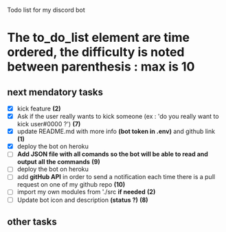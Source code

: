 Todo list for my discord bot

# The to_do_list element are time ordered, the difficulty is noted between parenthesis : max is 10

## next mendatory tasks
- [x] kick feature __(2)__
- [x] Ask if the user really wants to kick someone (ex : 'do you really want to kick user#0000 ?') __(7)__
- [x] update README.md with more info **(bot token in .env)** and github link __(1)__
- [x] deploy the bot on heroku
- [ ] **Add JSON file with all comands so the bot will be able to read and output all the commands** __(9)__
- [ ] deploy the bot on heroku
- [ ] add **gitHub API** in order to send a notification each time there is a pull request on one of my github repo __(10)__
- [ ] import my own modules from './src __if needed__ __(2)__
- [ ] Update bot icon and description **(status ?)** __(8)__

## other tasks
